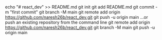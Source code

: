 echo "# react_dev" >> README.md
git init
git add README.md
git commit -m "first commit"
git branch -M main
git remote add origin https://github.com/naresh26b/react_dev.git
git push -u origin main
…or push an existing repository from the command line
git remote add origin https://github.com/naresh26b/react_dev.git
git branch -M main
git push -u origin main
